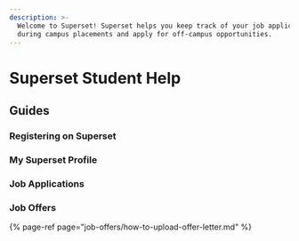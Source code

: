 ```yaml
---
description: >-
  Welcome to Superset! Superset helps you keep track of your job applications
  during campus placements and apply for off-campus opportunities.
---
```


# Superset Student Help

## Guides

### Registering on Superset

### My Superset Profile

### Job Applications

### Job Offers

{% page-ref page="job-offers/how-to-upload-offer-letter.md" %}







